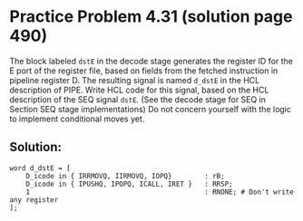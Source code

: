 # Practice Problem 4.31 (solution page 490)
The block labeled `dstE` in the decode stage generates the register ID for the E port of the register file, based on fields from the fetched instruction in pipeline register D. The resulting signal is named `d_dstE` in the HCL description of PIPE. Write HCL code for this signal, based on the HCL description of the SEQ signal `dstE`. (See the decode stage for SEQ in Section SEQ stage implementations) Do not concern yourself with the logic to implement conditional moves yet.

## Solution:
```
word d_dstE = [
    D_icode in { IRRMOVQ, IIRMOVQ, IOPQ}        : rB;
    D_icode in { IPUSHQ, IPOPQ, ICALL, IRET }   : RRSP;
    1                                           : RNONE; # Don't write any register
];
```